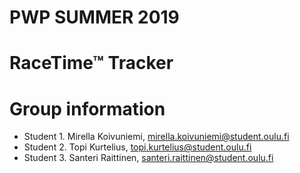 # PWP SUMMER 2019
# RaceTime™ Tracker
# Group information
* Student 1. Mirella Koivuniemi, mirella.koivuniemi@student.oulu.fi
* Student 2. Topi Kurtelius, topi.kurtelius@student.oulu.fi
* Student 3. Santeri Raittinen, santeri.raittinen@student.oulu.fi

